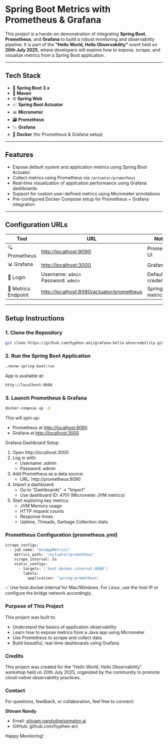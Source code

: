 # Spring Boot Metrics with Prometheus & Grafana

This project is a hands-on demonstration of integrating **Spring Boot**, **Prometheus**, and **Grafana** to build a robust monitoring and observability pipeline. It is part of the **"Hello World, Hello Observability"** event held on **20th July 2025**, where developers will explore how to expose, scrape, and visualize metrics from a Spring Boot application.

---

## Tech Stack

- 🚀 **Spring Boot 3.x**
- 🔨 **Maven**
- 🌐 **Spring Web**
- 📈 **Spring Boot Actuator**
- 📊 **Micrometer**
- 🗃️ **Prometheus**
- 📉 **Grafana**
- 🐳 **Docker** (for Prometheus & Grafana setup)

---

## Features

- Expose default system and application metrics using Spring Boot Actuator
- Collect metrics using Prometheus via `/actuator/prometheus`
- Real-time visualization of application performance using Grafana dashboards
- Support for custom user-defined metrics using Micrometer annotations
- Pre-configured Docker Compose setup for Prometheus + Grafana integration

---

## Configuration URLs

| Tool        | URL                          | Notes              |
|-------------|------------------------------|---------------------|
| 🔍 Prometheus | [http://localhost:9090](http://localhost:9090) | Prometheus UI |
| 📊 Grafana    | [http://localhost:3000](http://localhost:3000) | Grafana UI   |
| 🔐 Login      | Username: `admin` <br> Password: `admin` | Default credentials |
| 📡 Metrics Endpoint | [http://localhost:8080/actuator/prometheus](http://localhost:8080/actuator/prometheus) | Spring Boot metrics |

---

## Setup Instructions

### 1. Clone the Repository

```bash
git clone https://github.com/hyphen-ani/grafana-hello-observability.git
```

### 2. Run the Spring Boot Application

```bash
./mvnw spring-boot:run
```

App is available at: 

```bash
http://localhost:8080
```

### 3. Launch Prometheus & Grafana

```bash
docker-compose up -d
```

This will spin up:
* Prometheus at <u>http://localhost:9090</u>
* Grafana at <u>http://localhost:3000</u>

Grafana Dashboard Setup
1. Open http://localhost:3000
2. Log in with:
	* Username: admin
	* Password: admin
3. Add Prometheus as a data source:
	* URL: http://prometheus:9090
4. Import a dashboard:
	* Go to “Dashboards” → “Import”
	* Use dashboard ID: 4701 (Micrometer JVM metrics)
5. Start exploring key metrics:
	* JVM Memory usage
	* HTTP request counts
	* Response times
	* Uptime, Threads, Garbage Collection stats

### Prometheus Configuration (prometheus.yml)

```bash
scrape_configs:
  - job_name: "AniAppMetrics"
    metrics_path: '/actuator/prometheus'
    scrape_interval: 5s
    static_configs:
      - targets: ['host.docker.internal:8080']
        labels:
          application: 'spring-prometheus'
```

✅ Use host.docker.internal for Mac/Windows. For Linux, use the host IP or configure the bridge network accordingly.

### Purpose of This Project

This project was built to:
* Understand the basics of application observability
* Learn how to expose metrics from a Java app using Micrometer
* Use Prometheus to scrape and collect data
* Build beautiful, real-time dashboards using Grafana

### Credits

This project was created for the “Hello World, Hello Observability” workshop held on 20th July 2025, organized by the community to promote cloud-native observability practices.

### Contact

For questions, feedback, or collaboration, feel free to connect:

**Shivam Nandy**
* Email: shivam.nandy@wisemelon.ai
* GitHub: github.com/hyphen-ani

Happy Monitoring!
